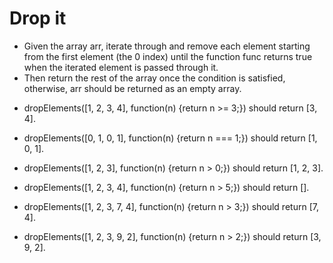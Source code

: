 # Drop it
* Given the array arr, iterate through and remove each element starting from the first element (the 0 index) until the function func returns true when the iterated element is passed through it. 
* Then return the rest of the array once the condition is satisfied, otherwise, arr should be returned as an empty array.

- dropElements([1, 2, 3, 4], function(n) {return n >= 3;}) should return [3, 4].

- dropElements([0, 1, 0, 1], function(n) {return n === 1;}) should return [1, 0, 1].

- dropElements([1, 2, 3], function(n) {return n > 0;}) should return [1, 2, 3].

- dropElements([1, 2, 3, 4], function(n) {return n > 5;}) should return [].

- dropElements([1, 2, 3, 7, 4], function(n) {return n > 3;}) should return [7, 4].

- dropElements([1, 2, 3, 9, 2], function(n) {return n > 2;}) should return [3, 9, 2].
